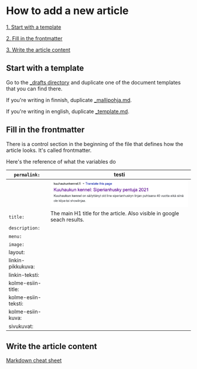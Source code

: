 # How to add a new article

[1. Start with a template](#start-with-a-template)

[2. Fill in the frontmatter](#fill-in-the-frontmatter)

[3. Write the article content](#write-the-article-content)

## Start with a template

Go to the [_drafts directory](../_drafts) and duplicate one of the document templates that you can find there.

If you're writing in finnish, duplicate [_mallipohja.md](../_drafts/_mallipohja.md). 

If you're writing in english, duplicate [_template.md](../_drafts/_template.md).

## Fill in the frontmatter

There is a control section in the beginning of the file that defines how the article looks. It's called frontmatter. 

Here's the reference of what the variables do

| `permalink:`        | testi                                                        |
| ------------------- | ------------------------------------------------------------ |
|                     | ![image-20210102170738060](ohje-images/google-results.png)   |
| `title:`            | The main H1 title for the article. Also visible in google seach results. |
| `description:`      |                                                              |
| `menu:`             |                                                              |
| `image:`            |                                                              |
| layout:             |                                                              |
| linkin-pikkukuva:   |                                                              |
| linkin-teksti:      |                                                              |
| kolme-esiin-title:  |                                                              |
| kolme-esiin-teksti: |                                                              |
| kolme-esiin-kuva:   |                                                              |
| sivukuvat:          |                                                              |

## Write the article content

 [Markdown cheat sheet](https://www.markdownguide.org/cheat-sheet/)









